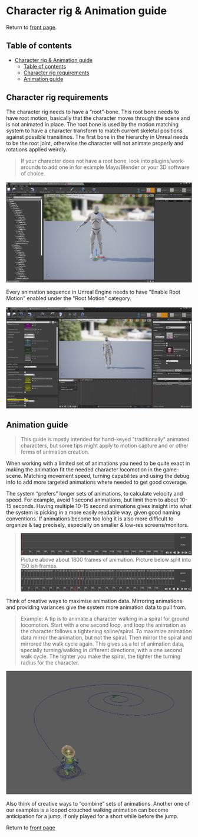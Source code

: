 # Character rig & Animation guide

Return to [front page](./README.md).

## Table of contents

- [Character rig & Animation guide](#character-rig--animation-guide)
  - [Table of contents](#table-of-contents)
  - [Character rig requirements](#character-rig-requirements)
  - [Animation guide](#animation-guide)

## Character rig requirements

The character rig needs to have a “root”-bone. This root bone needs to have root motion, basically that the character moves through the scene and is not animated in place. The root bone is used by the motion matching system to have a character transform to match current skeletal positions against possible transitinos. The first bone in the hierarchy in Unreal needs to be the root joint, otherwise the character will not animate properly and rotations applied weirdly.

> If your character does not have a root bone, look into plugins/work-arounds to add one in for example Maya/Blender or your 3D software of choice.

[![Example of character rig hierarchy](./RigPictures/RootBone.png)](https://gautersamuelsen.github.io/MotionMatching-Documentation/RigPictures/RootBone.png)

Every animation sequence in Unreal Engine needs to have "Enable Root Motion" enabled under the "Root Motion" category.

[![For every animation used for motion matching, enable this setting](./RigPictures/EnableRootMotion.png)](https://gautersamuelsen.github.io/MotionMatching-Documentation/RigPictures/EnableRootMotion.png)

## Animation guide

> This guide is mostly intended for hand-keyed "traditionally" animated characters, but some tips might apply to motion capture and or other forms of animation creation.

When working with a limited set of animations you need to be quite exact in making the animation fit the needed character locomotion in the game-scene. Matching movement speed, turning capabilites and using the debug info to add more targeted animations where needed to get good coverage.

The system “prefers” longer sets of animations, to calculate velocity and speed. For example, avoid 1 second animations, but limit them to about 10-15 seconds. Having multiple 10-15 second animations gives insight into what the system is picking in a more easily readable way, given good naming conventions. If animations become too long it is also more difficult to organize & tag precisely, especially on smaller & low-res screens/monitors.

> [![Example of too long animation on small screen](./RigPictures/CrampedTimeline.png)](https://gautersamuelsen.github.io/MotionMatching-Documentation/RigPictures/CrampedTimeline.png)
> Picture above about 1800 frames of animation. Picture below split into 150 ish frames.
> [![Example of an appropriate length animation on small screen](./RigPictures/NiceTimeline.png)](https://gautersamuelsen.github.io/MotionMatching-Documentation/RigPictures/NiceTimeline.png)

Think of creative ways to maximise animation data. Mirroring animations and providing variances give the system more animation data to pull from.

> Example: A tip is to animate a character walking in a spiral for ground locomotion. Start with a one second loop, and loop the animation as the character follows a tightening spline/spiral. To maximize animation data mirror the animation, but not the spiral. Then mirror the spiral and mirrored the walk cycle again. This gives us a lot of animation data, specially turning/walking in different directions, with a one second walk cycle. The tighter you make the spiral, the tighter the turning radius for the character.

[![Example of spiral-animation](./RigPictures/AnimationSpiral.png)](https://gautersamuelsen.github.io/MotionMatching-Documentation/RigPictures/AnimationSpiral.png)

Also think of creative ways to “combine” sets of animations. Another one of our examples is a looped crouched walking animation can become anticipation for a jump, if only played for a short while before the jump.

Return to [front page](./README.md)
